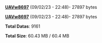 [**UAVw8697**](/data/UAVw8697.txt) (09/02/23 - 22:48)- 27897 bytes

[**UAVw8697**](/data/UAVw8697.txt) (09/02/23 - 22:48)- 27897 bytes

**Total Datas**: 9161

**Total Size**: 60.43 MB / 60.4 MB
